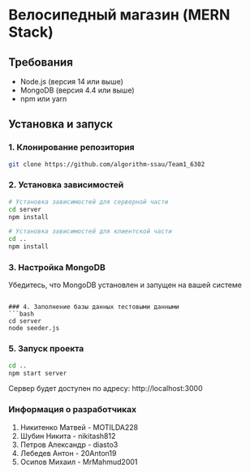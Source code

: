 # Велосипедный магазин (MERN Stack)

## Требования
- Node.js (версия 14 или выше)
- MongoDB (версия 4.4 или выше)
- npm или yarn

## Установка и запуск

### 1. Клонирование репозитория
```bash
git clone https://github.com/algorithm-ssau/Team1_6302
```

### 2. Установка зависимостей
```bash
# Установка зависимостей для серверной части
cd server
npm install

# Установка зависимостей для клиентской части
cd ..
npm install
```

### 3. Настройка MongoDB
Убедитесь, что MongoDB установлен и запущен на вашей системе
```

### 4. Заполнение базы данных тестовыми данными
```bash
cd server
node seeder.js
```

### 5. Запуск проекта

```bash
cd ..
npm start server
```
Сервер будет доступен по адресу: http://localhost:3000

### Информация о разработчиках
1. Никитенко Матвей - MOTILDA228  
2. Шубин Никита - nikitash812  
3. Петров Александр - diasto3  
4. Лебедев Антон - 20Anton19  
5. Осипов Михаил - MrMahmud2001  
